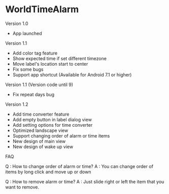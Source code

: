 # WorldTimeAlarm

Version 1.0
- App launched

Version 1.1
- Add color tag feature
- Show expected time if set different timezone
- Move label's location start to center
- Fix some bugs
- Support app shortcut (Available for Android 7.1 or higher)

Version 1.1 (Version code until 9)
- Fix repeat days bug

Version 1.2
- Add time converter feature
- Add empty button in label dialog view
- Add setting options for time converter
- Optimized landscape view
- Support changing order of alarm or time items
- New design of main view
- New design of wake up view


FAQ

Q : How to change order of alarm or time?
A : You can change order of items by long click and move up or down

Q : How to remove alarm or time?
A : Just slide right or left the item that you want to remove.
